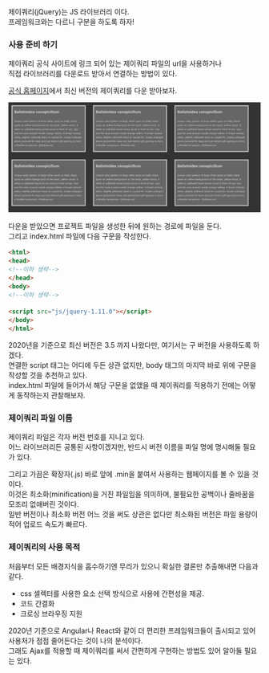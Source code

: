 <p>
제이쿼리(jQuery)는 JS 라이브러리 이다.<br />
프레임워크와는 다르니 구분을 하도록 하자!
</p>

### 사용 준비 하기

<p>
제이쿼리 공식 사이트에 링크 되어 있는 제이쿼리 파일의 url을 사용하거나<br />
직접 라이브러리를 다운로드 받아서 연결하는 방법이 있다.  
</p>

<p><a href="https://jquery.com/">공식 홈페이지</a>에서 최신 버전의 제이쿼리를 다운 받아보자.</p>

<img src="https://github.com/TaekGeunLee/study_frontEnd/blob/master/readmeImg/B1_2-1.JPG" alt="B2_1-1" />

<p>
다운을 받았으면 프로젝트 파일을 생성한 뒤에 원하는 경로에 파일을 둔다.<br />
그리고 index.html 파일에 다음 구문을 작성한다.
</p>

```html
<html>
<head>
<!--이하 생략-->
</head>
<body>
<!--이하 생략-->
    
<script src="js/jquery-1.11.0"></script>  
</body> 
</html>
```
<p>
2020년을 기준으로 최신 버전은 3.5 까지 나왔다만, 여기서는 구 버전을 사용하도록 하겠다.<br />
연결한 script 태그는 어디에 두든 상관 없지만, body 태그의 마지막 바로 위에 구문을 작성할 것을 추천하고 있다.<br />
index.html 파일에 들어가서 해당 구문을 없앴을 때 제이쿼리를 적용하기 전에는 어떻게 동작하는지
관찰해보자. 
</p>

### 제이쿼리 파일 이름

<p>
제이쿼리 파일은 각자 버전 번호를 지니고 있다.<br />
어느 라이브러리든 공통된 사항이겠지만, 반드시 버전 이름을 파일 명에 명시해둘 필요가 있다.
</p>

<p>
그리고 가끔은 확장자(.js) 바로 앞에 .min을 붙여서 사용하는 웹페이지를 볼 수 있을 것이다.<br /> 
이것은 최소화(minification)을 거친 파일임을 의미하며, 불필요한 공백이나 줄바꿈을 모조리 없애버린 것이다.<br /> 
일반 버전이나 최소화 버전 어느 것을 써도 상관은 없다만 최소화된 버전은 파일 용량이 적어 업로드 속도가 빠르다.
</p>

### 제이쿼리의 사용 목적

<p>
처음부터 모든 배경지식을 흡수하기엔 무리가 있으니
확실한 결론만 추출해내면 다음과 같다.
</p>

<ul>
    <li>css 셀렉터를 사용한 요소 선택 방식으로 사용에 간편성을 제공.</li>
    <li>코드 간결화</li>
    <li>크로싱 브라우징 지원</li>
</ul>

<p>
2020년 기준으로 Angular나 React와 같이 더 편리한 프레임워크들이 출시되고 있어
사용처가 점점 줄어든다는 것이 나의 분석이다.<br />
그래도 Ajax를 적용할 때 제이쿼리를 써서 간편하게 구현하는 방법도 있어 알아둘 필요는 있다.
</p>